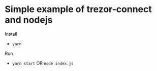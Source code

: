 # Simple example of trezor-connect and nodejs

Install
- `yarn`

Run
- `yarn start` OR `node index.js`
